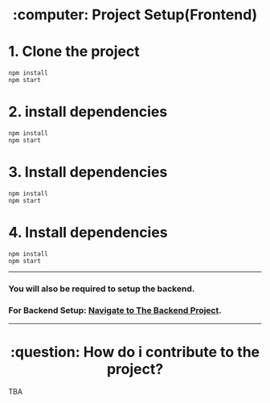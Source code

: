  <h1 align="center"> :computer: Project Setup(Frontend) </h1>

# 1. Clone the project
```
npm install
npm start
```
# 2. install dependencies
```
npm install
npm start
```
# 3. Install dependencies
```
npm install
npm start
```

# 4. Install dependencies
```
npm install
npm start
```

<hr>

### You will also be required to setup the backend. 
### For Backend Setup: [Navigate to The Backend Project](https://github.com/ArastoSahbaei/super-duper-doodle-backend).

<hr>

 <h1 align="center"> :question: How do i contribute to the project? </h1>
 TBA

